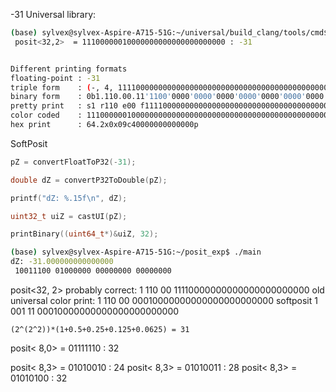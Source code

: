 -31
Universal library:

```bash
(base) sylvex@sylvex-Aspire-A715-51G:~/universal/build_clang/tools/cmd$ ./posit -31
 posit<32,2>  = 11100000010000000000000000000000 : -31


Different printing formats
floating-point : -31
triple form    : (-, 4, 1111000000000000000000000000000000000000000000000000000000)
binary form    : 0b1.110.00.11'1100'0000'0000'0000'0000'0000'0000'0000'0000'0000'0000'0000'0000'0000
pretty print   : s1 r110 e00 f1111000000000000000000000000000000000000000000000000000000 qNW v-31
color coded    : 1110000001000000000000000000000000000000000000000000000000000000
hex print      : 64.2x0x09c40000000000000p
```

SoftPosit

```cpp
pZ = convertFloatToP32(-31);

double dZ = convertP32ToDouble(pZ);

printf("dZ: %.15f\n", dZ);

uint32_t uiZ = castUI(pZ);

printBinary((uint64_t*)&uiZ, 32);
```

```bash
(base) sylvex@sylvex-Aspire-A715-51G:~/posit_exp$ ./main 
dZ: -31.000000000000000
 10011100 01000000 00000000 00000000
```

posit<32, 2>
probably correct: 
1 110 00 11110000000000000000000000
old universal color print:
1 110 00 00010000000000000000000000
softposit
1 001 11 00010000000000000000000000

`(2^(2^2))*(1+0.5+0.25+0.125+0.0625) = 31`

posit< 8,0>  = 01111110 : 32

posit< 8,3>  = 01010010 : 24
posit< 8,3>  = 01010011 : 28
posit< 8,3>  = 01010100 : 32
